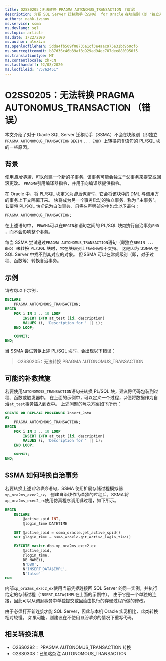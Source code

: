 ```yaml
---
title: O2SS0205：无法转换 PRAGMA AUTONOMUS_TRANSACTION （错误）
description: 介绍 SQL Server 迁移助手（SSMA） for Oracle 在块级别（即 "独立开始 ..."）未转换包含 PRAGMA AUTONOMOUS_TRANSACTION 语句的 PL/SQL 块的一些原因。结束）。
authors: nahk-ivanov
ms.service: ssma
ms.devlang: sql
ms.topic: article
ms.date: 1/22/2020
ms.author: alexiva
ms.openlocfilehash: 5dda4fb509f08736a1cf3e4aac975e31bb9b0cf6
ms.sourcegitcommit: b87d36c46b39af8b929ad94ec707dee8800950f5
ms.translationtype: MT
ms.contentlocale: zh-CN
ms.lasthandoff: 02/08/2020
ms.locfileid: "76762451"
---
```

# <a name="o2ss0205-unable-to-convert-pragma-autonomus_transaction-error"></a>O2SS0205：无法转换 PRAGMA AUTONOMUS_TRANSACTION （错误）

本文介绍了对于 Oracle SQL Server 迁移助手（SSMA）不会在块级别（即独立`PRAGMA AUTONOMOUS_TRANSACTION` `BEGIN ... END`）上转换包含语句的 PL/SQL 块的一些原因。

## <a name="background"></a>背景

使用*自治事务*，可以创建一个新的子事务，该事务可能会独立于父事务来提交或回滚更改。 `PRAGMA`引用编译器指令，并用于向编译器提供指令。

在 Oracle 中，将 PL/SQL 块定义为*自治事务*时，它会将该块中的 DML 与调用方的事务上下文隔离开来。 块将成为另一个事务启动的独立事务，称为 "主事务"。 若要将 PL/SQL 块标记为自治事务，只需在声明部分中包含以下语句：

```sql
PRAGMA AUTONOMOUS_TRANSACTION;
```

在上述语句中， `PRAGMA`可以在`BEGIN`和语句之间的 PL/SQL 块内执行自治事务`END` ，而不会影响整个事务。

每当 SSMA 尝试通过`PRAGMA AUTONOMUS_TRANSACTION`语句（即独立`BEGIN ... END`）来转换 PL/SQL 块时，它在块级别上`PRAGMA`都不支持。 这是因为 SSMA 在 SQL Server 中找不到其对应的对象。 但 SSMA 可以在常规级别（即，对于过程、函数等）转换自治事务。

## <a name="example"></a>示例

请考虑以下示例：

```sql
DECLARE
    PRAGMA AUTONOMOUS_TRANSACTION;
BEGIN
    FOR i IN 3 .. 10 LOOP
        INSERT INTO at_test (id, description)
        VALUES (i, 'Description for ' || i);
    END LOOP;

    COMMIT;
END;
```

当 SSMA 尝试转换上述 PL/SQL 块时，会出现以下错误：

> O2SS0205：无法转换 PRAGMA AUTONOMUS_TRANSACTION

## <a name="possible-remedies"></a>可能的补救措施

若要使用`AUTONOMOUS_TRANSACTION`语句来转换 PL/SQL 块，建议将代码包装到过程、函数或触发器中。 在上面的示例中，可以定义一个过程，以便将数据作为自治`at_test`事务插入到表中。 上述问题的解决方案如下所示：

```sql
CREATE OR REPLACE PROCEDURE Insert_Data
AS
    PRAGMA AUTONOMOUS_TRANSACTION;
BEGIN
    FOR i IN 3 .. 10 LOOP
        INSERT INTO at_test (id, description)
        VALUES (i, 'Description for ' || i);
    END LOOP;

    COMMIT;
END;
```

## <a name="how-ssma-converts-an-autonomous-transaction"></a>SSMA 如何转换自治事务

若要转换上述*自治事务*语句，SSMA 使用扩展存储过程模拟器`xp_ora2ms_exec2_ex`。 创建自治块作为单独的过程后，SSMA 将`xp_ora2ms_exec2_ex`使用仿真程序调用此过程，如下所示。

```sql
BEGIN
    DECLARE
        @active_spid INT,
        @login_time DATETIME

    SET @active_spid = ssma_oracle.get_active_spid()
    SET @login_time = ssma_oracle.get_active_login_time()

    EXECUTE master.dbo.xp_ora2ms_exec2_ex
        @active_spid,
        @login_time,
        DB_NAME(),
        N'DBO',
        N'INSERT_DATA$IMPL',
        N'false'
END
```

内部`xp_ora2ms_exec2_ex`使用当前凭据连接回 SQL Server 的同一实例，并执行给定的存储过程（`INSERT_DATA$IMPL`在上面的示例中）。 由于它是一个单独的连接，因此可以从调用事务中单独提交或回滚由执行的存储过程所做的修改。

由于必须打开新连接才能 SQL Server，因此与本机 Oracle 实现相比，此类转换相对较慢。 如果可能，则建议在不使用*自治事务*的情况下重写代码。

## <a name="related-conversion-messages"></a>相关转换消息

* O2SS0292： PRAGMA AUTONOMUS_TRANSACTION 转换
* O2SS0308：已忽略杂注 AUTONOMOUS_TRANSACTION
